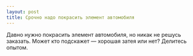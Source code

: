 ```yaml
---
layout: post 
title: Срочно надо покрасить элемент автомобиля 
--- 
```

Давно нужно покрасить элемент автомобиля, но никак не решусь заказать. Может кто подскажет — хорошая затея или нет? Делитесь опытом.